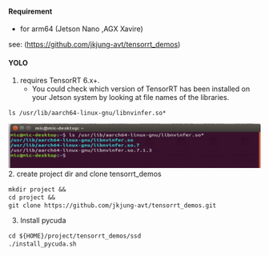 #### Requirement 
- for arm64 (Jetson Nano ,AGX Xavire)

see: (https://github.com/jkjung-avt/tensorrt_demos)

#### YOLO
1. requires TensorRT 6.x+.
    - You could check which version of TensorRT has been installed on your Jetson system by looking at file names of the libraries.
```
ls /usr/lib/aarch64-linux-gnu/libnvinfer.so*
```
![alt text](https://github.com/NMB-MIC/utils/blob/main/jetson/tensorrt/tensorrt_check_version.JPG)
2.  create project dir and clone tensorrt_demos
```
mkdir project &&
cd project &&
git clone https://github.com/jkjung-avt/tensorrt_demos.git 
```
3. Install pycuda
```
cd ${HOME}/project/tensorrt_demos/ssd
./install_pycuda.sh
```


